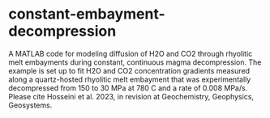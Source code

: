 # constant-embayment-decompression
A MATLAB code for modeling diffusion of H2O and CO2 through rhyolitic melt embayments during constant, continuous magma decompression. The example is set up to fit H2O and CO2 concentration gradients measured along a quartz-hosted rhyolitic melt embayment that was experimentally decompressed from 150 to 30 MPa at 780 C and a rate of 0.008 MPa/s. Please cite Hosseini et al. 2023, in revision at Geochemistry, Geophysics, Geosystems.
